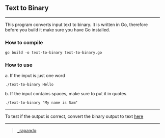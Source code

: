 ## Text to Binary

---

This program converts input text to binary. It is written in Go, therefore before you build it make sure you have Go installed.

### How to compile

```
go build -o text-to-binary text-to-binary.go
```

### How to use

a. If the input is just one word

```
./text-to-binary Hello
```
b. If the input contains spaces, make sure to put it in quotes.

```
./text-to-binary "My name is Sam"
```

---

To test if the output is correct, convert the binary output to text [here](https://www.rapidtables.com/convert/number/binary-to-ascii.html)

---
> [_rapando](https://twitter.com/_rapando)